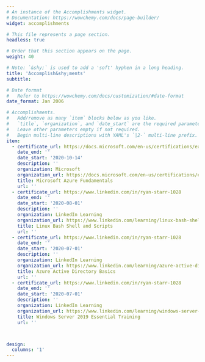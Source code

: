 ```yaml
---
# An instance of the Accomplishments widget.
# Documentation: https://wowchemy.com/docs/page-builder/
widget: accomplishments

# This file represents a page section.
headless: true

# Order that this section appears on the page.
weight: 40

# Note: `&shy;` is used to add a 'soft' hyphen in a long heading.
title: 'Accomplish&shy;ments'
subtitle:

# Date format
#   Refer to https://wowchemy.com/docs/customization/#date-format
date_format: Jan 2006

# Accomplishments.
#   Add/remove as many `item` blocks below as you like.
#   `title`, `organization`, and `date_start` are the required parameters.
#   Leave other parameters empty if not required.
#   Begin multi-line descriptions with YAML's `|2-` multi-line prefix.
item:
  - certificate_url: https://docs.microsoft.com/en-us/certifications/exams/az-900
    date_end: ''
    date_start: '2020-10-14'
    description: ''
    organization: Microsoft
    organization_url: https://docs.microsoft.com/en-us/certifications/exams/az-900
    title: Microsoft Azure Fundamentals
    url: ''
  - certificate_url: https://www.linkedin.com/in/ryan-starr-1028
    date_end: ''
    date_start: '2020-08-01'
    description: ''
    organization: LinkedIn Learning
    organization_url: https://www.linkedin.com/learning/linux-bash-shell-and-scripts
    title: Linux Bash Shell and Scripts
    url: ''
  - certificate_url: https://www.linkedin.com/in/ryan-starr-1028
    date_end: ''
    date_start: '2020-07-01'
    description: ''
    organization: LinkedIn Learning
    organization_url: https://www.linkedin.com/learning/azure-active-directory-basics
    title: Azure Active Directory Basics
    url: ''
  - certificate_url: https://www.linkedin.com/in/ryan-starr-1028
    date_end: ''
    date_start: '2020-07-01'
    description: ''
    organization: LinkedIn Learning
    organization_url: https://www.linkedin.com/learning/windows-server-2019-essential-training
    title: Windows Server 2019 Essential Training
    url: ''



design:
  columns: '1'
---
```

